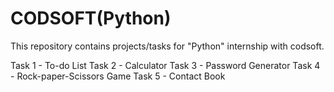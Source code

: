 # CODSOFT(Python)
This repository contains projects/tasks for "Python" internship with codsoft.

Task 1 - To-do List
Task 2 - Calculator
Task 3 - Password Generator
Task 4 - Rock-paper-Scissors Game
Task 5 - Contact Book
